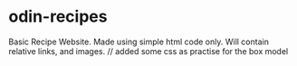 # odin-recipes
Basic Recipe Website.
Made using simple html code only.
Will contain relative links, and images.
//
added some css as practise for the box model

